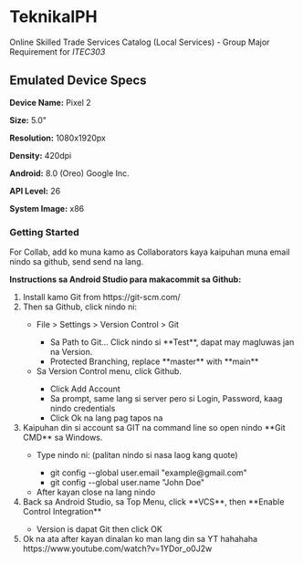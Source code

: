 # TeknikalPH

Online Skilled Trade Services Catalog (Local Services) - Group Major Requirement for <em>ITEC303</em>

## Emulated Device Specs

**Device Name:**    Pixel 2

**Size:**           5.0"

**Resolution:**     1080x1920px

**Density:**        420dpi

**Android:**        8.0 (Oreo) Google Inc.

**API Level:**      26

**System Image:**   x86

### Getting Started

For Collab, add ko muna kamo as Collaborators kaya kaipuhan muna email nindo sa github, send send na lang.

**Instructions sa Android Studio para makacommit sa Github:**
<ol>
    <li>Install kamo Git from https://git-scm.com/</li>
    <li>Then sa Github, click nindo ni:</li>
        <ul>
            <li> File > Settings > Version Control > Git </li>
            <ul>
                <li> Sa Path to Git... Click nindo si **Test**, dapat may magluwas jan na Version.</li>
                <li> Protected Branching, replace **master** with **main**</li>
            </ul>
            <li> Sa Version Control menu, click Github.</li>
            <ul>
                <li> Click Add Account </li>
                <li>Sa prompt, same lang si server pero si Login, Password, kaag nindo credentials</li>
                <li> Click Ok na lang pag tapos na </li>
            </ul>
        </ul>
    <li>Kaipuhan din si account sa GIT na command line so open nindo **Git CMD** sa Windows.</li>
    <ul>
        <li> Type nindo ni: (palitan nindo si nasa laog kang quote)</li>
        <ul>
            <li> git config --global user.email "example@gmail.com" </li>
            <li> git config --global user.name "John Doe" </li>
        </ul>
        <li> After kayan close na lang nindo</li>
    </ul>
    <li> Back sa Android Studio, sa Top Menu, click **VCS**, then **Enable Control Integration**</li>
        <ul>
            <li> Version is dapat Git then click OK</li>
        </ul>
    <li> Ok na ata after kayan dinalan ko man lang din sa YT hahahaha https://www.youtube.com/watch?v=1YDor_o0J2w</li>
</ol>
